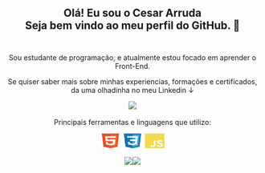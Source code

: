 <div align="center">
<h2>
  Olá! Eu sou o <strong>Cesar Arruda</strong><br>
  Seja bem vindo ao meu perfil do GitHub. 👋<br><br>
</h2>

Sou estudante de programação, e atualmente estou focado em aprender o Front-End.
<br>

Se quiser saber mais sobre minhas experiencias, formações e certificados, <br>da uma olhadinha no meu Linkedin ↓ <div> 
  <a href="https://www.linkedin.com/in/cesar-arruda93" target="_blank"><img src="https://img.shields.io/badge/-LinkedIn-%230077B5?style=for-the-badge&logo=linkedin&logoColor=white" target="_blank"></a> 
</div>

Principais ferramentas e linguagens que utilizo: 
<div style="display: inline_block">
  <img align="center" alt="HTML" height="30" width="40" src="https://raw.githubusercontent.com/devicons/devicon/master/icons/html5/html5-original.svg">
  <img align="center" alt="CSS" height="30" width="40" src="https://raw.githubusercontent.com/devicons/devicon/master/icons/css3/css3-original.svg">
  <img align="center" alt="JavaScript" height="30" width="40" src="https://raw.githubusercontent.com/devicons/devicon/master/icons/javascript/javascript-plain.svg">
</div><br>


<div align="center">
  <a href="https://github.com/CesarArruda">
  <img height="150em" src="https://github-readme-stats.vercel.app/api?username=cesararruda&show_icons=true&theme=github_dark&include_all_commits=true&count_private=true"/><img height="150em"  src="https://github-readme-stats.vercel.app/api/top-langs/?username=cesararruda&layout=compact&langs_count=7&theme=github_dark"/>
</div>
</div>

<!--
**CesarArruda/CesarArruda** is a ✨ _special_ ✨ repository because its `README.md` (this file) appears on your GitHub profile.

Here are some ideas to get you started:

- 🔭 I’m currently working on ...
- 🌱 I’m currently learning ...
- 👯 I’m looking to collaborate on ...
- 🤔 I’m looking for help with ...
- 💬 Ask me about ...
- 📫 How to reach me: ...
- 😄 Pronouns: ...
- ⚡ Fun fact: ...
-->
